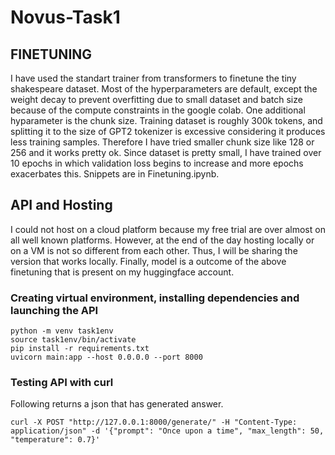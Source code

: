 # Novus-Task1
## FINETUNING
I have used the standart trainer from transformers to finetune the tiny shakespeare dataset. Most of the hyperparameters are default, except the weight decay to prevent overfitting due to small dataset and batch size because of the compute constraints in the google colab. One additional hyparameter is the chunk size. Training dataset is roughly 300k tokens, and splitting it to the size of GPT2 tokenizer is excessive considering it produces less training samples. Therefore I have tried smaller chunk size like 128 or 256 and it works pretty ok. Since dataset is pretty small, I have trained over 10 epochs in which validation loss begins to increase and more epochs exacerbates this. Snippets are in Finetuning.ipynb.

## API and Hosting
I could not host on a cloud platform because my free trial are over almost on all well known platforms. However, at the end of the day hosting locally or on a VM is not so different from each other. Thus, I will be sharing the version that works locally. Finally, model is a outcome of the above finetuning that is present on my huggingface account.

### Creating virtual environment, installing dependencies and launching the API
```
python -m venv task1env
source task1env/bin/activate
pip install -r requirements.txt
uvicorn main:app --host 0.0.0.0 --port 8000
```

### Testing API with curl
Following returns a json that has generated answer.
```
curl -X POST "http://127.0.0.1:8000/generate/" -H "Content-Type: application/json" -d '{"prompt": "Once upon a time", "max_length": 50, "temperature": 0.7}'

```

